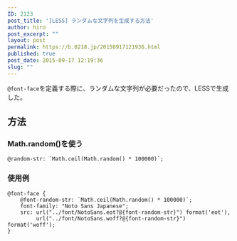 ```yaml
---
ID: 2123
post_title: '[LESS] ランダムな文字列を生成する方法'
author: hiro
post_excerpt: ""
layout: post
permalink: https://b.0218.jp/20150917121936.html
published: true
post_date: 2015-09-17 12:19:36
slug: ""
---
```

<code>@font-face</code>を定義する際に、ランダムな文字列が必要だったので、LESSで生成した。
<!--more-->
<h2>方法</h2>
<h3>Math.random()を使う</h3>
<pre class="language-less"><code>@random-str: `Math.ceil(Math.random() * 100000)`;</code></pre>

<h3>使用例</h3>
<pre class="language-less"><code>@font-face {
    @font-random-str: `Math.ceil(Math.random() * 100000)`;
    font-family: "Noto Sans Japanese";
    src: url("../font/NotoSans.eot?@{font-random-str}") format('eot'),
         url("../font/NotoSans.woff?@{font-random-str}") format('woff');
}</code></pre>
